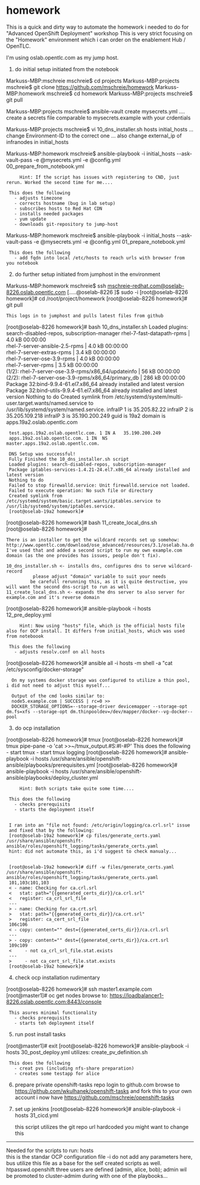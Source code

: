 # homework
This is a quick and dirty way to automate the homework i needed to do for "Advanced OpenShift Deployment" workshop
This is very strict focusing on the "Homework" environment which i can order on the enablement Hub  / OpenTLC.

I'm using oslab.opentlc.com as my jump host.


1) do initial setup initiated from the notebook

Markuss-MBP:mschreie mschreie$ cd projects
Markuss-MBP:projects mschreie$ git clone https://github.com/mschreie/homework
Markuss-MBP:homework mschreie$ cd homework
Markuss-MBP:projects mschreie$ git pull

Markuss-MBP:projects mschreie$ ansible-vault create mysecrets.yml 
.... create a secrets file comparable to mysecrets.example with your crdentials

Markuss-MBP:projects mschreie$ vi 10_dns_installer.sh hosts initial_hosts
... change Environment-ID to the correct one
... also change external_ip of infranodes in initial_hosts


Markuss-MBP:homework mschreie$ ansible-playbook -i initial_hosts --ask-vault-pass -e @mysecrets.yml -e @config.yml 00_prepare_from_notebook.yml

         Hint: If the script has issues with registering to CND, just rerun. Worked the second time for me....

     This does the following
       - adjusts timezone
       - corrects hostname (bug in lab setup)
       - subscribes hosts to Red Hat CDN
       - installs needed packages
       - yum update
       - downloads git-repository to jump-host
      
Markuss-MBP:homework mschreie$ ansible-playbook -i initial_hosts --ask-vault-pass -e @mysecrets.yml -e @config.yml 01_prepare_notebook.yml

     This does the following
       - add fqdn into local /etc/hosts to reach urls with browser from you notebook

2) do further setup initiated from jumphost in the environment

Markuss-MBP:homework mschreie$ ssh mschreie-redhat.com@oselab-8226.oslab.opentlc.com
[.....@oselab-8226 ]$ sudo -i
[root@oselab-8226 homework]# cd /root/project/homework
[root@oselab-8226 homework]# git pull
     
    This logs in to jumphost and pulls latest files from github


[root@oselab-8226 homework]# bash 10_dns_installer.sh 
     Loaded plugins: search-disabled-repos, subscription-manager
     rhel-7-fast-datapath-rpms                                                                                           | 4.0 kB  00:00:00     
     rhel-7-server-ansible-2.5-rpms                                                                                      | 4.0 kB  00:00:00     
     rhel-7-server-extras-rpms                                                                                           | 3.4 kB  00:00:00     
     rhel-7-server-ose-3.9-rpms                                                                                          | 4.0 kB  00:00:00     
     rhel-7-server-rpms                                                                                                  | 3.5 kB  00:00:00     
     (1/2): rhel-7-server-ose-3.9-rpms/x86_64/updateinfo                                                                 |  56 kB  00:00:00     
     (2/2): rhel-7-server-ose-3.9-rpms/x86_64/primary_db                                                                 | 286 kB  00:00:00     
     Package 32:bind-9.9.4-61.el7.x86_64 already installed and latest version
     Package 32:bind-utils-9.9.4-61.el7.x86_64 already installed and latest version
     Nothing to do
     Created symlink from /etc/systemd/system/multi-user.target.wants/named.service to /usr/lib/systemd/system/named.service.
     infraIP 1 is 35.205.82.22
     infraIP 2 is 35.205.109.218
     infraIP 3 is 35.190.200.249
     guid is 19a2
     domain is apps.19a2.oslab.opentlc.com

     test.apps.19a2.oslab.opentlc.com. 1 IN	A	35.190.200.249
     apps.19a2.oslab.opentlc.com. 1	IN	NS	master.apps.19a2.oslab.opentlc.com.

     DNS Setup was successful!
     Fully Finished the 10_dns_installer.sh script
     Loaded plugins: search-disabled-repos, subscription-manager
     Package iptables-services-1.4.21-24.el7.x86_64 already installed and latest version
     Nothing to do
     Failed to stop firewalld.service: Unit firewalld.service not loaded.
     Failed to execute operation: No such file or directory
     Created symlink from /etc/systemd/system/basic.target.wants/iptables.service to /usr/lib/systemd/system/iptables.service.
     [root@oselab-19a2 homework]# 


[root@oselab-8226 homework]# bash 11_create_local_dns.sh 
     [root@oselab-8226 homework]# 

    There is an installer to get the wildcard records set up somehow:
    http://www.opentlc.com/download/ose_advanced/resources/3.1/oselab.ha.dns.installer.sh
    I've used that and added a second script to run my own example.com domain (as the one provides has issues, people don't fix).

    10_dns_installer.sh <- installs dns, configures dns to serve wildcard-record
              please adjust "domain" variable to suit your needs
             be carefull rerunning this, as it is quite destructive, you will want the second dns-script to run as well
    11_create_local_dns.sh <- expands the dns server to also server for example.com and it's reverse domain


[root@oselab-8226 homework]# ansible-playbook -i hosts 12_pre_deploy.yml 

         Hint: Now using "hosts" file, which is the official hosts file also for OCP install. It differs from initial_hosts, which was used from noteboook

     This does the following
       - adjusts resolv.conf on all hosts


[root@oselab-8226 homework]# ansible all -i hosts -m shell -a "cat /etc/sysconfig/docker-storage"

      On my systems docker storage was configured to utilize a thin pool, i did not need to adjust this myself...

      Output of the cmd looks similar to:
      node5.example.com | SUCCESS | rc=0 >>
      DOCKER_STORAGE_OPTIONS=--storage-driver devicemapper --storage-opt dm.fs=xfs --storage-opt dm.thinpooldev=/dev/mapper/docker--vg-docker--pool

3) do ocp installation

[root@oselab-8226 homework]# tmux
[root@oselab-8226 homework]# tmux pipe-pane -o 'cat >>~/tmux_output.#S:#I-#P'
     This does the following
       - start tmux 
       - start tmux logging
[root@oselab-8226 homework]# ansible-playbook -i hosts /usr/share/ansible/openshift-ansible/playbooks/prerequisites.yml
[root@oselab-8226 homework]# ansible-playbook -i hosts /usr/share/ansible/openshift-ansible/playbooks/deploy_cluster.yml
    
         Hint: Both scripts take quite some time....

     This does the following
       - checks prerequisits
       - starts the deployment itself


     I ran into an "file not found: /etc/origin/logging/ca.crl.srl" issue
     and fixed that by the following:
     [root@oselab-19a2 homework]# cp files/generate_certs.yaml /usr/share/ansible/openshift-ansible/roles/openshift_logging/tasks/generate_certs.yaml    
     hint: did not automate this, as i'd suggest to check manualy...


     [root@oselab-19a2 homework]# diff -w files/generate_certs.yaml /usr/share/ansible/openshift-ansible/roles/openshift_logging/tasks/generate_certs.yaml 
     101,103c101,103
     < - name: Checking for ca.crl.srl
     <   stat: path="{{generated_certs_dir}}/ca.crl.srl"
     <   register: ca_crl_srl_file
     ---
     > - name: Checking for ca.crt.srl
     >   stat: path="{{generated_certs_dir}}/ca.crt.srl"
     >   register: ca_cert_srl_file
     106c106
     < - copy: content="" dest={{generated_certs_dir}}/ca.crl.srl
     ---
     > - copy: content="" dest={{generated_certs_dir}}/ca.crt.srl
     109c109
     <     - not ca_crl_srl_file.stat.exists
     ---
     >     - not ca_cert_srl_file.stat.exists
     [root@oselab-19a2 homework]# 

      

4) check ocp installation rudimentary

[root@oselab-8226 homework]# ssh master1.example.com
[root@master1]# oc get nodes
browse to: https://loadbalancer1-8226.oslab.opentlc.com:8443/console

     This asures minimal functionality 
       - checks prerequisits
       - starts teh deployment itself


5) run post install tasks

[root@master1]# exit
[root@oselab-8226 homework]# ansible-playbook -i hosts  30_post_deploy.yml
     utilizes: create_pv_definition.sh

     This does the following
       - creat pvs (including nfs-share preparation) 
       - creates some testapp for alice



6) prepare private openshift-tasks repo
login to github.com
browse to https://github.com/wkulhanek/openshift-tasks
and fork this to your own account
i now have https://github.com/mschreie/openshift-tasks

7) set up jenkins
[root@oselab-8226 homework]# ansible-playbook -i hosts  31_cicd.yml

     this script utilizes the git repo url hardcoded
     you might want to change this


------------------
Needed for the scripts to run:
hosts   
    this is the standar OCP configuration file -i do not add any parameters here, bus utilize this file as a base for the self created scripts as well.
htpasswd.openshift
    three users are defined (admin, alice, bob); admin wil be promoted to cluster-admim during with one of the playbooks...

